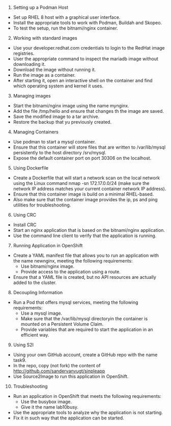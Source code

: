 
  
1. Setting up a Podman Host
  - Set up RHEL 8 host with a graphical user interface.
  - Install the appropriate tools to work with Podman, Buildah and Skopeo.
  - To test the setup, run the bitnami/nginx container.

2. Working with standard images
  - Use your developer.redhat.com credentials to login to the RedHat image registries.
  - User the appropriate command to inspect the mariadb image without downloading it.
  - Download the image without running it.
  - Run the image as a container.
  - After starting it, open an interactive shell on the container and find which operating system and kernel it uses.

3. Managing images
  - Start the bitnami/nginx image using the name mynginx.
  - Add the file /tmp/hello and ensure that changes th the image are saved.
  - Save the modified image to a tar archive.
  - Restore the backup that yu previously created.

4. Managing Containers
  - Use podman to start a mysql container.
  - Ensure that this container will store files that are written to /var/lib/mysql persistently to the host directory /srv/mysql.
  - Expose the default container port on port 30306 on the localhost.

5. Using Dockerfile
  - Create a Dockerfile that will start a network scan on the local network using the Linux command nmap -sn 172.17.0.0/24 
    (make sure the network IP address matches your current container network IP address).
  - Ensure that this container image is build on a minimal RHEL-based.
  - Also make sure that the container image provides the ip, ps and ping utilities for troubleshooting.

6. Using CRC
  - Install CRC
  - Start an nginx application that is based on the bitnami/nginx application.
  - Use the command line client to verify that the application is running.

7. Running Application in OpenShift
  - Create a YAML manifest file that allows you to run an application with the name newnginx, meeting the following requirements:
      - Use bitnami/nginx image.
      - Provide access to the application using a route.
  - Ensure that a YAML file is created, but no API resources are actually added to the cluster.

8. Decoupling Information
  - Run a Pod that offers mysql services, meeting the following requirements:
    - Use a mysql image.
    - Make sure that the /var/lib/mysql directoryin the container is mounted on a Persistent Volume Claim.
    - Provide variables that are required to start the application in an efficient way.

9. Using S2I
  - Using your own GitHub account, create a GitHub repo with the name task9.
  - In the repo, copy (not fork) the content of http://github.com/sandervanvugt/sinpleapp
  - Use Source2Image to run this application in OpenShift.

10. Troubleshooting
  - Run an application in OpenShift that meets the following requirements:
    - Use the busybox image.
    - Give it the name lab10busy.
  - Use the appropriate tools to analyze why the application is not starting.
  - Fix it in such way that the application can be started.
